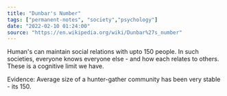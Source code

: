 ```yaml
---
title: "Dunbar's Number"
tags: ["permanent-notes", "society","psychology"]
date: "2022-02-10 01:24:00"
source: "https://en.wikipedia.org/wiki/Dunbar%27s_number"
---
```


Human's can maintain social relations with upto 150 people. In such societies, everyone knows everyone else - and how each relates to others. These is a cognitive limit we have. 

Evidence: Average size of a hunter-gather community has been very stable - its 150.
